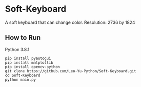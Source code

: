 # Soft-Keyboard
A soft keyboard that can change color.
Resolution: 2736 by 1824
## How to Run
Python 3.8.1
```
pip install pyautogui
pip install matplotlib
pip install opencv-python
git clone https://github.com/Leo-Yu-Python/Soft-Keyboard.git
cd Soft-Keyboard
python main.py
```
